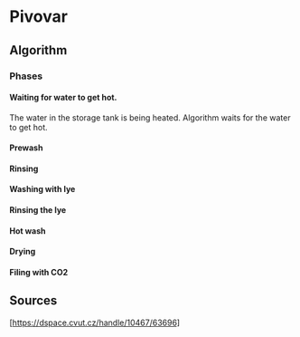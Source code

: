 # Pivovar


## Algorithm

### Phases

#### Waiting for water to get hot.
The water in the storage tank is being heated. Algorithm waits for the water to 
get hot.

#### Prewash
#### Rinsing
#### Washing with lye
#### Rinsing the lye
#### Hot wash
#### Drying
#### Filing with CO2

## Sources
[https://dspace.cvut.cz/handle/10467/63696]

